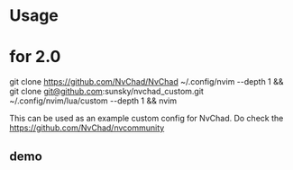 # Usage
# for 2.0
git clone https://github.com/NvChad/NvChad ~/.config/nvim --depth 1  && git clone git@github.com:sunsky/nvchad_custom.git ~/.config/nvim/lua/custom --depth 1 && nvim


This can be used as an example custom config for NvChad. Do check the https://github.com/NvChad/nvcommunity
## demo
